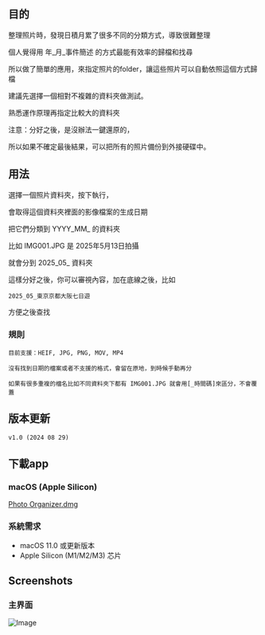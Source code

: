 ## 目的

整理照片時，發現日積月累了很多不同的分類方式，導致很難整理

個人覺得用 年_月_事件簡述 的方式最能有效率的歸檔和找尋

所以做了簡單的應用，來指定照片的folder，讓這些照片可以自動依照這個方式歸檔

建議先選擇一個相對不複雜的資料夾做測試。

熟悉運作原理再指定比較大的資料夾

注意：分好之後，是沒辦法一鍵還原的，

所以如果不確定最後結果，可以把所有的照片備份到外接硬碟中。

## 用法

選擇一個照片資料夾，按下執行，

會取得這個資料夾裡面的影像檔案的生成日期

把它們分類到 YYYY_MM_ 的資料夾

比如 IMG001.JPG 是 2025年5月13日拍攝

就會分到 2025_05_ 資料夾

這樣分好之後，你可以審視內容，加在底線之後，比如

    2025_05_東京京都大阪七日遊

方便之後查找

### 規則

    目前支援：HEIF, JPG, PNG, MOV, MP4

    沒有找到日期的檔案或者不支援的格式，會留在原地，到時候手動再分

    如果有很多重複的檔名比如不同資料夾下都有 IMG001.JPG 就會用[_時間碼]來區分，不會覆蓋


## 版本更新

    v1.0 (2024 08 29)

## 下載app

### macOS (Apple Silicon)

[Photo Organizer.dmg](https://objects.githubusercontent.com/github-production-release-asset-2e65be/849140106/145bfe87-e11e-407c-8664-f1346ed383e5?X-Amz-Algorithm=AWS4-HMAC-SHA256&X-Amz-Credential=releaseassetproduction%2F20250511%2Fus-east-1%2Fs3%2Faws4_request&X-Amz-Date=20250511T085107Z&X-Amz-Expires=300&X-Amz-Signature=779f64707aa6e18762c956d4b167d63a0635fdc36264c9c6c34d8cdb3c0859bc&X-Amz-SignedHeaders=host&response-content-disposition=attachment%3B%20filename%3DPhoto.Organizer.dmg&response-content-type=application%2Foctet-stream)

### 系統需求
- macOS 11.0 或更新版本
- Apple Silicon (M1/M2/M3) 芯片

## Screenshots

### 主界面
![Image](https://github.com/user-attachments/assets/7f121547-d012-4992-b13e-8a0b5fb13e22)
<!-- <img src="screenshots/main_window.jpg" width="30%" alt="主界面"> -->

